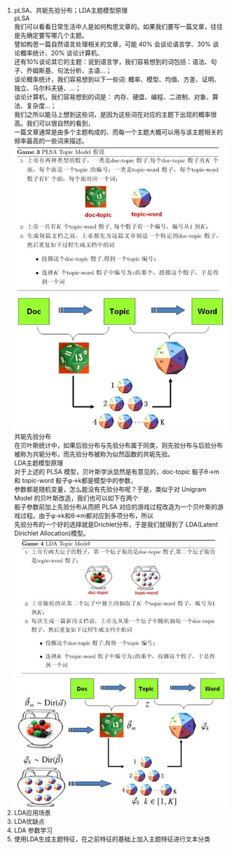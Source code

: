 1. pLSA、共轭先验分布；LDA主题模型原理    
    pLSA  
    我们可以看看日常生活中人是如何构思文章的。如果我们要写一篇文章，往往是先确定要写哪几个主题。  
    譬如构思一篇自然语言处理相关的文章，可能 40\% 会谈论语言学、30\% 谈论概率统计、20\% 谈论计算机、  
    还有10\%谈论其它的主题：说到语言学，我们容易想到的词包括：语法、句子、乔姆斯基、句法分析、主语…；  
    谈论概率统计，我们容易想到以下一些词: 概率、模型、均值、方差、证明、独立、马尔科夫链、…；  
    谈论计算机，我们容易想到的词是： 内存、硬盘、编程、二进制、对象、算法、复杂度…；  
    我们之所以能马上想到这些词，是因为这些词在对应的主题下出现的概率很高。我们可以很自然的看到，  
    一篇文章通常是由多个主题构成的、而每一个主题大概可以用与该主题相关的频率最高的一些词来描述。  
    ![img](https://github.com/lbj000/nlp/blob/master/game-plsa.jpg)  
    ![img](https://github.com/lbj000/nlp/blob/master/plsa-doc-topic-word.jpg)  
    共轭先验分布  
    在贝叶斯统计中，如果后验分布与先验分布属于同类，则先验分布与后验分布被称为共轭分布，而先验分布被称为似然函数的共轭先验。  
    LDA主题模型原理  
    对于上述的 PLSA 模型，贝叶斯学派显然是有意见的，doc-topic 骰子θ→m和 topic-word 骰子φ→k都是模型中的参数，  
    参数都是随机变量，怎么能没有先验分布呢？于是，类似于对 Unigram Model 的贝叶斯改造，我们也可以如下在两个  
    骰子参数前加上先验分布从而把 PLSA 对应的游戏过程改造为一个贝叶斯的游戏过程。由于φ→k和θ→m都对应到多项分布，所以  
    先验分布的一个好的选择就是Drichlet分布，于是我们就得到了 LDA(Latent Dirichlet Allocation)模型。  
    ![img](https://github.com/lbj000/nlp/blob/master/game-lda-1.jpg)  
    ![img](https://github.com/lbj000/nlp/blob/master/lda-dice.jpg)  
2. LDA应用场景   
3. LDA优缺点   
4. LDA 参数学习   
5. 使用LDA生成主题特征，在之前特征的基础上加入主题特征进行文本分类  
